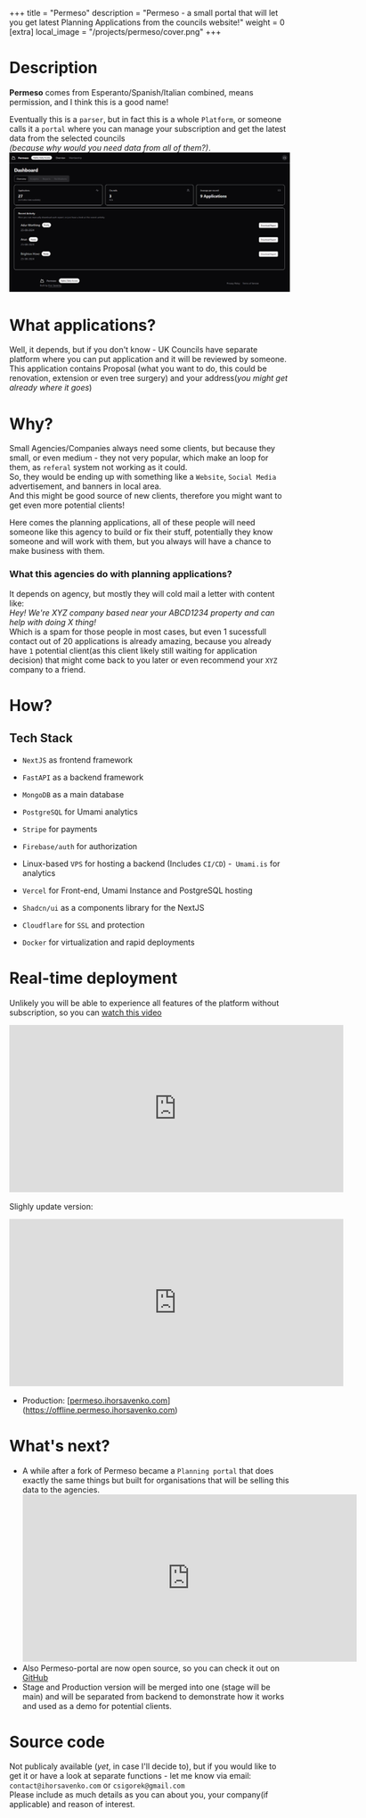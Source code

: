 +++
title = "Permeso"
description = "Permeso - a small portal that will let you get latest Planning Applications from the councils website!"
weight = 0
[extra]
local_image = "/projects/permeso/cover.png"
+++

# Description
**Permeso** comes from Esperanto/Spanish/Italian combined, means permission, and I think this is a good name!

Eventually this is a `parser`, but in fact this is a whole `Platform`, or someone calls it a `portal` where you can manage your subscription and get the latest data from the selected councils  
_(because why would you need data from all of them?)_.  
<img alt="dashboard" async src="cover.png" ></img>
# What applications?  
Well, it depends, but if you don't know - UK Councils have separate platform where you can put application and it will be reviewed by someone.  
This application contains Proposal (what you want to do, this could be renovation, extension or even tree surgery) and your address(_you might get already where it goes_)

# Why?  
Small Agencies/Companies always need some clients, but because they small, or even medium - they not very popular, which make an loop for them, as `referal` system not working as it could.  
So, they would be ending up with something like a `Website`, `Social Media` advertisement, and banners in local area.  
And this might be good source of new clients, therefore you might want to get even more potential clients!  

Here comes the planning applications, all of these people will need someone like this agency to build or fix their stuff, potentially they know someone and will work with them, but you always will have a chance to make business with them.  

### What this agencies do with planning applications?
It depends on agency, but mostly they will cold mail a letter with content like:  
_Hey! We're XYZ company based near your ABCD1234 property and can help with doing X thing!_  
Which is a spam for those people in most cases, but even 1 sucessfull contact out of 20 applications is already amazing, because you already have `1` potential client(as this client likely still waiting for application decision) that might come back to you later or even recommend your `XYZ` company to a friend.

# How?
## Tech Stack
- `NextJS` as frontend framework
- `FastAPI` as a backend framework

- `MongoDB` as a main database
- `PostgreSQL` for Umami analytics 

- `Stripe` for payments
- `Firebase/auth` for authorization

- Linux-based `VPS` for hosting a backend (Includes `CI/CD`)
-` Umami.is` for analytics
- `Vercel` for Front-end, Umami Instance and PostgreSQL hosting
- `Shadcn/ui` as a components library for the NextJS
- `Cloudflare` for `SSL` and protection
- `Docker` for virtualization and rapid deployments

# Real-time deployment
Unlikely you will be able to experience all features of the platform without subscription, so you can <a href="https://www.youtube.com/watch?v=t2iSe9blRu8">watch this video</a>  
<iframe width="600" height="300" src="https://www.youtube.com/embed/t2iSe9blRu8" title="Permeso #4 | Redesign! | NextJS Firebase Fastapi Stripe  Shadcn/UI" frameborder="0" allow="accelerometer; autoplay; clipboard-write; encrypted-media; gyroscope; picture-in-picture; web-share" allowfullscreen></iframe>  

Slighly update version:
<iframe width="600" height="300" src="https://www.youtube.com/embed/gWflNJPjxhc" title="Permeso #4 | Redesign! | NextJS Firebase Fastapi Stripe  Shadcn/UI" frameborder="0" allow="accelerometer; autoplay; clipboard-write; encrypted-media; gyroscope; picture-in-picture; web-share" allowfullscreen></iframe>  


- Production: [[permeso.ihorsavenko.com](https://offline.permeso.ihorsavenko.com)](https://offline.permeso.ihorsavenko.com)

# What's next?
- A while after a fork of Permeso became a `Planning portal` that does exactly the same things but built for organisations that will be selling this data to the agencies. <iframe width="600" height="300" src="https://www.youtube.com/embed/CEdgkTXSbhI" title=" Planning Portal MVP Demo" frameborder="0" allow="accelerometer; autoplay; clipboard-write; encrypted-media; gyroscope; picture-in-picture; web-share" allowfullscreen></iframe>  
- Also Permeso-portal are now open source, so you can check it out on [GitHub](https://github.com/denver-code/permeso-portal)
- Stage and Production version will be merged into one (stage will be main) and will be separated from backend to demonstrate how it works and used as a demo for potential clients.

# Source code
Not publicaly available (*yet*, in case I'll decide to), but if you would like to get it or have a look at separate functions - let me know via email:  
`contact@ihorsavenko.com` or `csigorek@gmail.com`  
Please include as much details as you can about you, your company(if applicable) and reason of interest. 